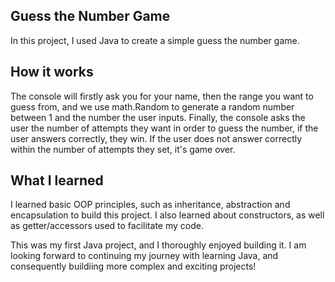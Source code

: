 ## Guess the Number Game
In this project, I used Java to create a simple guess the number game.

## How it works 
The console will firstly ask you for your name, then the range you want to guess from, and we use math.Random to generate a random number between 1 and the number the user inputs.
Finally, the console asks the user the number of attempts they want in order to guess the number, if the user answers correctly, they win. If the user does not answer correctly within the number of attempts they set, it's game over.

## What I learned
I learned basic OOP principles, such as inheritance, abstraction and encapsulation to build this project. I also learned about constructors, as well as getter/accessors used to facilitate my code.

This was my first Java project, and I thoroughly enjoyed building it. I am looking forward to continuing my journey with learning Java, and consequently buildiing more complex and exciting projects!
